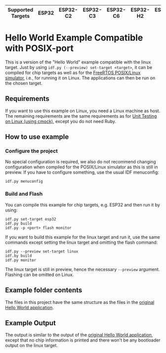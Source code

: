 | Supported Targets | ESP32 | ESP32-C2 | ESP32-C3 | ESP32-C6 | ESP32-H2 | ESP32-S2 | ESP32-S3 | Linux |
| ----------------- | ----- | -------- | -------- | -------- | -------- | -------- | -------- | ----- |

# Hello World Example Compatible with POSIX-port

This is a version of the "Hello World" example compatible with the linux target. Just by using `idf.py (--preview) set-target <target>`, it can be compiled for chip targets as well as for the [FreeRTOS POSIX/Linux simulator](https://www.freertos.org/FreeRTOS-simulator-for-Linux.html), i.e., for running it on Linux. The applications can then be run on the chosen target.

## Requirements

If you want to use this example on Linux, you need a Linux machine as host. The remaining requirements are the same requirements as for [Unit Testing on Linux (using cmock)](https://docs.espressif.com/projects/esp-idf/en/stable/esp32/api-guides/linux-host-testing.html#requirements), except you do not need Ruby.

## How to use example

### Configure the project

No special configuration is required, we also do not recommend changing configuration when compiled for the POSIX/Linux simulator as this is still in preview. If you have to configure something, use the usual IDF menuconfig:
```
idf.py menuconfig
```

### Build and Flash

You can compile this example for chip targets, e.g. ESP32 and then run it by using:
```
idf.py set-target esp32
idf.py build
idf.py -p <port> flash monitor
```

If you want to build this example for the linux target and run it, use the same commands except setting the linux target and omitting the flash command:
```
idf.py --preview set-target linux
idf.by build
idf.py monitor
```
The linux target is still in preview, hence the necessary `--preview` argument. Flashing can be omitted on Linux.


## Example folder contents

The files in this project have the same structure as the files in the [original Hello World application](../../../../examples/get-started/hello_world/).

## Example Output

The output is similar to the output of the [original Hello World application](../../../../examples/get-started/hello_world/), except that no chip information is printed and there won't be any bootloader output on the linux target.
